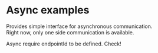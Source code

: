 # Async examples

Provides simple interface for asynchronous communication.  
Right now, only one side communication is available.

Async require endpointId to be defined. Check!